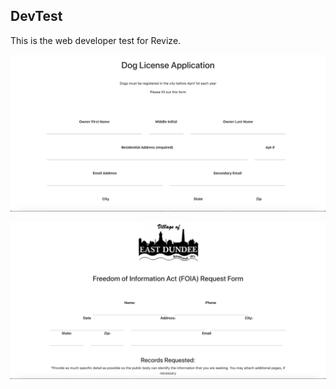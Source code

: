 ## DevTest

This is the web developer test for Revize.

![revise](public/revize.png)

![revise](public/revize2.png)
